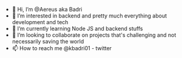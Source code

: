 - 👋 Hi, I’m @Aereus aka Badri
- 👀 I’m interested in backend and pretty much everything about development and tech
- 🌱 I’m currently learning Node JS and backend stuffs
- 💞️ I’m looking to collaborate on projects that's challenging and not necessarily saving the world
- 📫 How to reach me @kbadri01 - twitter

